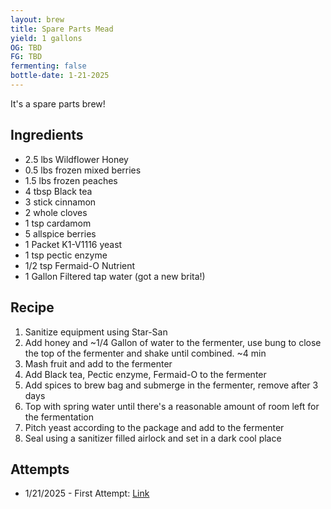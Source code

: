 ```yaml
---
layout: brew
title: Spare Parts Mead
yield: 1 gallons
OG: TBD
FG: TBD
fermenting: false
bottle-date: 1-21-2025
---
```


It's a spare parts brew!

## Ingredients
 - 2.5 lbs Wildflower Honey
 - 0.5 lbs frozen mixed berries
 - 1.5 lbs frozen peaches
 - 4 tbsp Black tea
 - 3 stick cinnamon
 - 2 whole cloves
 - 1 tsp cardamom
 - 5 allspice berries
 - 1 Packet K1-V1116 yeast
 - 1 tsp pectic enzyme
 - 1/2 tsp Fermaid-O Nutrient
 - 1 Gallon Filtered tap water (got a new brita!)

## Recipe
 1. Sanitize equipment using Star-San
 2. Add honey and ~1/4 Gallon of water to the fermenter, use bung to close the top of the fermenter and shake until combined. ~4 min
 3. Mash fruit and add to the fermenter
 4. Add Black tea, Pectic enzyme, Fermaid-O to the fermenter
 5. Add spices to brew bag and submerge in the fermenter, remove after 3 days
 6. Top with spring water until there's a reasonable amount of room left for the fermentation
 7. Pitch yeast according to the package and add to the fermenter
 8. Seal using a sanitizer filled airlock and set in a dark cool place

## Attempts
 - 1/21/2025 - First Attempt: <a href="{{ site.baseurl }}/Spare-Parts/Attempt-1">Link</a>